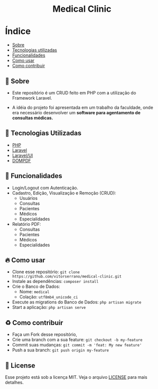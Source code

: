 <h1 align="center" color="#F50057"> 
    Medical Clinic
</h1>

# Índice

- [Sobre](#-sobre)
- [Tecnologias utilizadas](#-tecnologias-utilizadas)
- [Funcionalidades](#-funcionalidades)
- [Como usar](#-como-usar)
- [Como contribuir](#-como-contribuir)

## :bookmark: Sobre 

- Este repositório é um CRUD feito em PHP com a utilização do Framework Laravel.

- A idéia do projeto foi apresentada em um trabalho da faculdade, onde era necessário desenvolver um <b>software para agentamento de consultas médicas.</b>

## :rocket: Tecnologias Utilizadas

- [PHP](https://www.php.net/)
- [Laravel](https://laravel.com/)
- [Laravel/UI](https://laravel.com/docs/7.x/frontend)
- [DOMPDF](https://github.com/barryvdh/laravel-dompdf)

## :page_facing_up: Funcionalidades

- Login/Logout com Autenticação.
- Cadastro, Edição, Visualização e Remoção (CRUD):
  - Usuários
  - Consultas
  - Pacientes
  - Médicos
  - Especialidades
- Relatório PDF: 
  - Consultas
  - Pacientes
  - Médicos
  - Especialidades

## :fire: Como usar

- Clone esse repositório: `git clone https://github.com/vitorserrano/medical-clinic.git`
- Instale as dependências: `composer install` 
- Crie o Banco de Dados:
  - Nome: `medical`
  - Colação: `utf8mb4_unicode_ci`
- Execute as migrations do Banco de Dados: `php artisan migrate`
- Start a aplicação: `php artisan serve`

## :recycle: Como contribuir

- Faça um Fork desse repositório,
- Crie uma branch com a sua feature: `git checkout -b my-feature`
- Commit suas mudanças: `git commit -m 'feat: My new feature'`
- Push a sua branch: `git push origin my-feature`

## :memo: License

Esse projeto está sob a licença MIT. Veja o arquivo [LICENSE](LICENSE) para mais detalhes.
